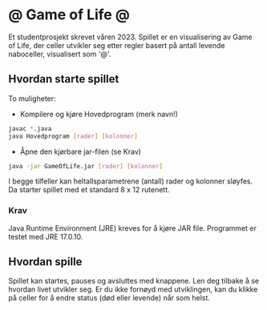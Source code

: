 # @ Game of Life @
Et studentprosjekt skrevet våren 2023. Spillet er en visualisering av Game of Life, der celler utvikler seg etter regler basert på antall levende  naboceller, visualisert som '@'.

## Hvordan starte spillet
To muligheter:
* Kompilere og kjøre Hovedprogram (merk navn!)
```bash
javac *.java
java Hovedprogram [rader] [kolonner]
``` 

* Åpne den kjørbare jar-filen (se Krav)
```bash
java -jar GameOfLife.jar [rader] [kolonner]
```


I begge tilfeller kan heltallsparametrene (antall) rader og kolonner sløyfes. Da starter spillet med et standard 8 x 12 rutenett.

### Krav
Java Runtime Environment (JRE) kreves for å kjøre JAR file. Programmet er testet med JRE 17.0.10.


## Hvordan spille
Spillet kan startes, pauses og avsluttes med knappene. Len deg tilbake å se hvordan livet utvikler seg. Er du ikke fornøyd med utviklingen, kan du klikke på celler for å endre status (død eller levende) når som helst. 
